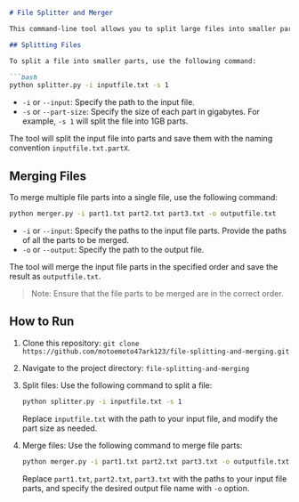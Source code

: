 ```markdown
# File Splitter and Merger

This command-line tool allows you to split large files into smaller parts and merge them back into a single file.

## Splitting Files

To split a file into smaller parts, use the following command:

```bash
python splitter.py -i inputfile.txt -s 1
```

- `-i` or `--input`: Specify the path to the input file.
- `-s` or `--part-size`: Specify the size of each part in gigabytes. For example, `-s 1` will split the file into 1GB parts.

The tool will split the input file into parts and save them with the naming convention `inputfile.txt.partX`.

## Merging Files

To merge multiple file parts into a single file, use the following command:

```bash
python merger.py -i part1.txt part2.txt part3.txt -o outputfile.txt
```

- `-i` or `--input`: Specify the paths to the input file parts. Provide the paths of all the parts to be merged.
- `-o` or `--output`: Specify the path to the output file.

The tool will merge the input file parts in the specified order and save the result as `outputfile.txt`.

> Note: Ensure that the file parts to be merged are in the correct order.

## How to Run

1. Clone this repository: `git clone https://github.com/motoemoto47ark123/file-splitting-and-merging.git`
2. Navigate to the project directory: `file-splitting-and-merging`
3. Split files: Use the following command to split a file:

   ```bash
   python splitter.py -i inputfile.txt -s 1
   ```

   Replace `inputfile.txt` with the path to your input file, and modify the part size as needed.

4. Merge files: Use the following command to merge file parts:

   ```bash
   python merger.py -i part1.txt part2.txt part3.txt -o outputfile.txt
   ```

   Replace `part1.txt`, `part2.txt`, `part3.txt` with the paths to your input file parts, and specify the desired output file name with `-o` option.

